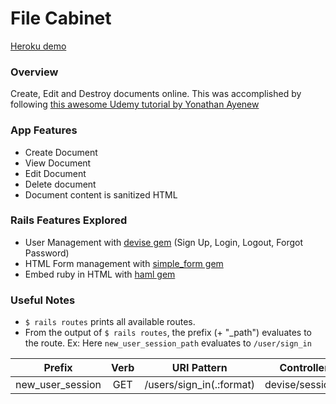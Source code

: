 # File Cabinet
[Heroku demo](https://radiant-springs-75852.herokuapp.com/docs)
### Overview
Create, Edit and Destroy documents online. This was accomplished by following 
[this awesome Udemy tutorial by 
Yonathan Ayenew](https://www.udemy.com/8-beautiful-ruby-on-rails-apps-in-30-days/learn/v4/t/lecture/4343462?start=0) 

### App Features
* Create Document
* View Document
* Edit Document
* Delete document
* Document content is sanitized HTML 

### Rails Features Explored
* User Management with [devise gem](https://rubygems.org/gems/devise) (Sign Up, Login, Logout, Forgot Password) 
* HTML Form management with [simple_form gem](https://rubygems.org/gems/simple_form)
* Embed ruby in HTML with [haml gem](https://rubygems.org/search?utf8=%E2%9C%93&query=haml)

### Useful Notes 
* `$ rails routes` prints all available routes.
*  From the output of `$ rails routes`, the prefix (+ "_path") evaluates to the route. 
Ex: Here `new_user_session_path` evaluates to `/user/sign_in` 

| Prefix           | Verb |  URI Pattern             | Controller#Action   |
| -----------------|:----:|:------------------------:| -------------------:|
| new_user_session | GET  | /users/sign_in(.:format) | devise/sessions#new |

